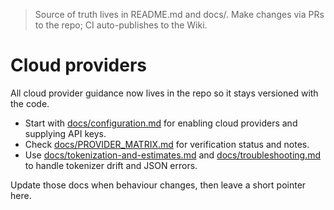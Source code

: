 
<!-- SYNCED_WIKI_PAGE: Do not edit in the GitHub Wiki UI. This page is synced from wiki-content/ in the repository. -->
> Source of truth lives in README.md and docs/. Make changes via PRs to the repo; CI auto-publishes to the Wiki.

# Cloud providers

All cloud provider guidance now lives in the repo so it stays versioned with the code.

- Start with [docs/configuration.md](../docs/configuration.md) for enabling cloud providers and supplying API keys.
- Check [docs/PROVIDER_MATRIX.md](../docs/PROVIDER_MATRIX.md) for verification status and notes.
- Use [docs/tokenization-and-estimates.md](../docs/tokenization-and-estimates.md) and [docs/troubleshooting.md](../docs/troubleshooting.md) to handle tokenizer drift and JSON errors.

Update those docs when behaviour changes, then leave a short pointer here.
